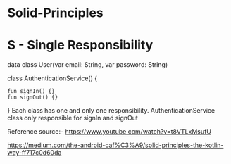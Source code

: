 # Solid-Principles

# S - Single Responsibility
 
data class User(var email: String, var password: String)

class AuthenticationService() {

    fun signIn() {}
    fun signOut() {}
}
Each class has one and only one responsibility. AuthenticationService class only responsible for signIn and signOut

Reference source:- 
https://www.youtube.com/watch?v=t8VTLxMsufU

https://medium.com/the-android-caf%C3%A9/solid-principles-the-kotlin-way-ff717c0d60da

